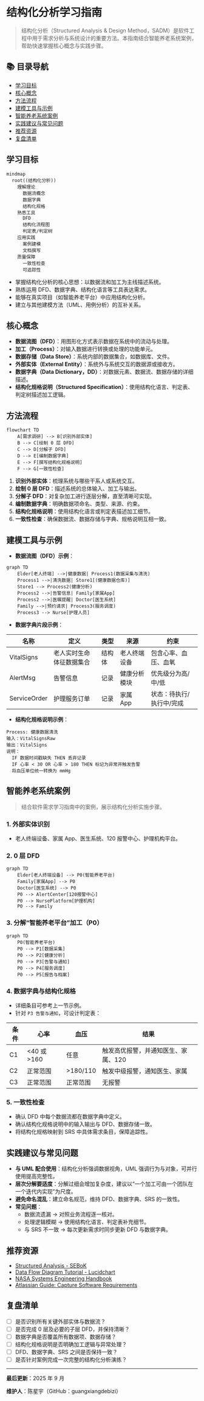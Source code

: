 # 结构化分析学习指南

> 结构化分析（Structured Analysis & Design Method，SADM）是软件工程中用于需求分析与系统设计的重要方法。本指南结合智能养老系统案例，帮助快速掌握核心概念与实践步骤。

## 📚 目录导航

- [学习目标](#学习目标)
- [核心概念](#核心概念)
- [方法流程](#方法流程)
- [建模工具与示例](#建模工具与示例)
- [智能养老系统案例](#智能养老系统案例)
- [实践建议与常见问题](#实践建议与常见问题)
- [推荐资源](#推荐资源)
- [复盘清单](#复盘清单)

## 学习目标

```mermaid
mindmap
  root((结构化分析))
    理解理论
      数据流概念
      数据字典
      结构化规格
    熟悉工具
      DFD
      结构化流程图
      判定表/判定树
    应用实践
      案例建模
      文档撰写
    质量保障
      一致性检查
      可追踪性
```

- 掌握结构化分析的核心思想：以数据流和加工为主线描述系统。
- 熟练运用 DFD、数据字典、结构化语言等工具表达需求。
- 能够在真实项目（如智能养老平台）中应用结构化分析。
- 建立与其他建模方法（UML、用例分析）的互补关系。

## 核心概念

- **数据流图（DFD）**：用图形化方式表示数据在系统中的流动与处理。
- **加工（Process）**：对输入数据进行转换或处理的功能单元。
- **数据存储（Data Store）**：系统内部的数据集合，如数据库、文件。
- **外部实体（External Entity）**：系统外与系统交互的数据源或接收方。
- **数据字典（Data Dictionary，DD）**：对数据元素、数据流、数据存储的详细描述。
- **结构化规格说明（Structured Specification）**：使用结构化语言、判定表、判定树描述加工逻辑。

## 方法流程

```mermaid
flowchart TD
    A[需求调研] --> B[识别外部实体]
    B --> C[绘制 0 层 DFD]
    C --> D[分解子 DFD]
    D --> E[编制数据字典]
    E --> F[撰写结构化规格说明]
    F --> G[一致性检查]
```

1. **识别外部实体**：梳理系统与哪些干系人或系统交互。
2. **绘制 0 层 DFD**：描述系统的总体输入、加工与输出。
3. **分解子 DFD**：对复杂加工进行逐层分解，直至清晰可实现。
4. **编制数据字典**：明确数据项命名、类型、来源、约束。
5. **结构化规格说明**：使用结构化语言或判定表描述加工细节。
6. **一致性检查**：确保数据流、数据存储与字典、规格说明互相一致。

## 建模工具与示例

- **数据流图（DFD）示例**：

```mermaid
graph TD
    Elder[老人终端] -->|健康数据| Process1(数据采集与清洗)
    Process1 -->|清洗数据| Store1[(健康数据仓库)]
    Store1 --> Process2(健康分析)
    Process2 -->|告警信息| Family[家属App]
    Process2 -->|医嘱提醒| Doctor[医生系统]
    Family -->|预约请求| Process3(服务调度)
    Process3 --> Nurse[护理人员]
```

- **数据字典片段示例**：

| 名称 | 定义 | 类型 | 来源 | 约束 |
| ---- | ---- | ---- | ---- | ---- |
| VitalSigns | 老人实时生命体征数据集合 | 结构体 | 老人终端设备 | 包含心率、血压、血氧 |
| AlertMsg | 告警信息 | 记录 | 健康分析模块 | 优先级分为高/中/低 |
| ServiceOrder | 护理服务订单 | 记录 | 家属 App | 状态：待执行/执行中/完成 |

- **结构化规格说明示例**：

```text
Process: 健康数据清洗
输入：VitalSignsRaw
输出：VitalSigns
说明：
  IF 数据时间戳缺失 THEN 丢弃记录
  IF 心率 < 30 OR 心率 > 180 THEN 标记为异常并触发告警
  将血压单位统一转换为 mmHg
```

## 智能养老系统案例

> 结合软件需求学习指南中的案例，展示结构化分析实施步骤。

### 1. 外部实体识别
- 老人终端设备、家属 App、医生系统、120 报警中心、护理机构平台。

### 2. 0 层 DFD

```mermaid
graph TD
    Elder[老人终端设备] --> P0(智能养老平台)
    Family[家属App] --> P0
    Doctor[医生系统] --> P0
    P0 --> AlertCenter[120报警中心]
    P0 --> NursePlatform[护理机构]
    P0 --> Family
```

### 3. 分解“智能养老平台”加工（P0）

```mermaid
graph TD
    P0(智能养老平台)
    P0 --> P1[数据采集]
    P0 --> P2[健康分析]
    P0 --> P3[告警与通知]
    P0 --> P4[服务调度]
    P0 --> P5[报告与档案]
```

### 4. 数据字典与结构化规格
- 详细条目可参考上一节示例。
- 针对 `P3 告警与通知`，可设计判定表：

| 条件 | 心率 | 血压 | 结果 |
| ---- | ---- | ---- | ---- |
| C1 | <40 或 >160 | 任意 | 触发高优报警，并通知医生、家属、120 |
| C2 | 正常范围 | >180/110 | 触发中级报警，通知医生、家属 |
| C3 | 正常范围 | 正常范围 | 无报警 |

### 5. 一致性检查
- 确认 DFD 中每个数据流都在数据字典中定义。
- 确认结构化规格说明中的输入输出与 DFD、数据存储一致。
- 将结构化规格映射到 SRS 中具体需求条目，保障追踪性。

## 实践建议与常见问题

- **与 UML 配合使用**：结构化分析强调数据视角，UML 强调行为与对象，可并行使用提高完整性。
- **层次分解要适度**：分解过细会增加复杂度，建议以“一个加工可由一个团队在一个迭代内实现”为尺度。
- **避免命名混乱**：建立命名规范，维持 DFD、数据字典、SRS 的一致性。
- **常见问题**：
  - 数据流遗漏 → 对照业务流程逐一核对。
  - 处理逻辑模糊 → 使用结构化语言、判定表补充细节。
  - 与 SRS 不一致 → 每次更新需求时同步更新 DFD 与数据字典。

## 推荐资源

- [Structured Analysis - SEBoK](https://www.sebokwiki.org/wiki/Structured_Analysis)
- [Data Flow Diagram Tutorial - Lucidchart](https://www.lucidchart.com/pages/data-flow-diagram)
- [NASA Systems Engineering Handbook](https://www.nasa.gov/connect/ebooks/nasa-systems-engineering-handbook/)
- [Atlassian Guide: Capture Software Requirements](https://www.atlassian.com/software/jira/guides/use-cases/capture-requirements)

## 复盘清单

- [ ] 是否识别所有关键外部实体与数据流？
- [ ] 是否完成 0 层及必要的子层 DFD，并保持清晰？
- [ ] 数据字典是否覆盖所有数据项、数据存储？
- [ ] 结构化规格说明是否明确加工逻辑与异常处理？
- [ ] DFD、数据字典、SRS 之间是否保持一致？
- [ ] 是否针对案例完成一次完整的结构化分析演练？

---

**最后更新**：2025 年 9 月

**维护人**：陈星宇（GitHub：guangxiangdebizi）

